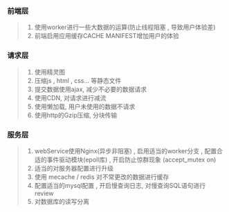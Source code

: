 ### 前端层

> 1. 使用worker进行一些大数据的运算\(防止线程阻塞 , 导致用户体验差\)
> 2. 前端启用应用缓存CACHE MANIFEST增加用户的体验

### 请求层

> 1. 使用精灵图
> 2. 压缩js , html , css... 等静态文件
> 3. 提交数据使用ajax, 减少不必要的数据请求
> 4. 使用CDN, 对请求进行减流
> 5. 使用懒加载, 用户未使用的数据不请求
> 6. 使用http的Gzip压缩, 分块传输

### 服务层

> 1. webService使用Nginx\(异步非阻塞\) , 启用适当的worker分支 , 配置合适的事件驱动模块\(epoll库\) , 开启防止惊群现象 \(accept\_mutex on\)
> 2. 适当的对服务器配置进行升级
> 3. 使用 mecache / redis 对不常更改的数据进行缓存
> 4. 配置适当的mysql配置 , 开启慢查询日志, 对慢查询SQL语句进行 review
> 5. 对数据库的读写分离



